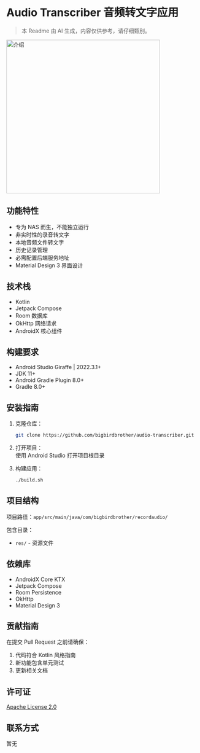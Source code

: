 # Audio Transcriber 音频转文字应用
> 本 Readme 由 AI 生成，内容仅供参考，请仔细甄别。
<img src="https://github.com/user-attachments/assets/472dddcf-20f7-42d7-af29-b4b3e5e0c5b0" alt="介绍" width="400"/>

## 功能特性

- 专为 NAS 而生，不能独立运行
- 非实时性的录音转文字
- 本地音频文件转文字
- 历史记录管理
- 必需配置后端服务地址
- Material Design 3 界面设计

## 技术栈

- Kotlin
- Jetpack Compose
- Room 数据库
- OkHttp 网络请求
- AndroidX 核心组件

## 构建要求

- Android Studio Giraffe | 2022.3.1+
- JDK 11+
- Android Gradle Plugin 8.0+
- Gradle 8.0+

## 安装指南

1. 克隆仓库：  
   ```bash
   git clone https://github.com/bigbirdbrother/audio-transcriber.git
   ```
2. 打开项目：  
   使用 Android Studio 打开项目根目录

3. 构建应用：  
   ```bash
   ./build.sh
   ```

## 项目结构

项目路径：`app/src/main/java/com/bigbirdbrother/recordaudio/`

包含目录：
- `res/` - 资源文件

## 依赖库

- AndroidX Core KTX
- Jetpack Compose
- Room Persistence
- OkHttp
- Material Design 3

## 贡献指南

在提交 Pull Request 之前请确保：

1. 代码符合 Kotlin 风格指南
2. 新功能包含单元测试
3. 更新相关文档

## 许可证

[Apache License 2.0](https://www.apache.org/licenses/LICENSE-2.0)

## 联系方式

暂无

